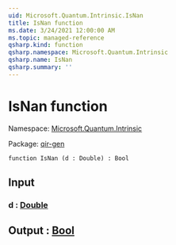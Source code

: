 ```yaml
---
uid: Microsoft.Quantum.Intrinsic.IsNan
title: IsNan function
ms.date: 3/24/2021 12:00:00 AM
ms.topic: managed-reference
qsharp.kind: function
qsharp.namespace: Microsoft.Quantum.Intrinsic
qsharp.name: IsNan
qsharp.summary: ''
---
```


# IsNan function

Namespace: [Microsoft.Quantum.Intrinsic](xref:Microsoft.Quantum.Intrinsic)

Package: [qir-gen](https://nuget.org/packages/qir-gen)




```qsharp
function IsNan (d : Double) : Bool
```


## Input

### d : [Double](xref:microsoft.quantum.lang-ref.double)





## Output : [Bool](xref:microsoft.quantum.lang-ref.bool)

